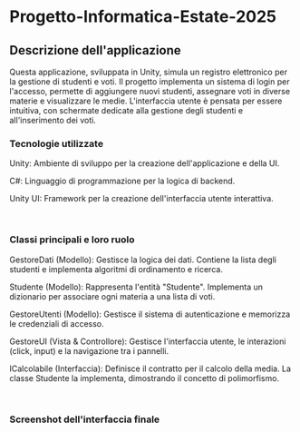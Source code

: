# Progetto-Informatica-Estate-2025
## Descrizione dell'applicazione
Questa applicazione, sviluppata in Unity, simula un registro elettronico per la gestione di studenti e voti. Il progetto implementa un sistema di login per l'accesso, permette di aggiungere nuovi studenti, assegnare voti in diverse materie e visualizzare le medie. L'interfaccia utente è pensata per essere intuitiva, con schermate dedicate alla gestione degli studenti e all'inserimento dei voti.
<br>

### Tecnologie utilizzate
Unity: Ambiente di sviluppo per la creazione dell'applicazione e della UI.

C#: Linguaggio di programmazione per la logica di backend.

Unity UI: Framework per la creazione dell'interfaccia utente interattiva.

<br>

### Classi principali e loro ruolo
GestoreDati (Modello): Gestisce la logica dei dati. Contiene la lista degli studenti e implementa algoritmi di ordinamento e ricerca.

Studente (Modello): Rappresenta l'entità "Studente". Implementa un dizionario per associare ogni materia a una lista di voti.

GestoreUtenti (Modello): Gestisce il sistema di autenticazione e memorizza le credenziali di accesso.

GestoreUI (Vista & Controllore): Gestisce l'interfaccia utente, le interazioni (click, input) e la navigazione tra i pannelli.

ICalcolabile (Interfaccia): Definisce il contratto per il calcolo della media. La classe Studente la implementa, dimostrando il concetto di polimorfismo.

<br>

### Screenshot dell'interfaccia finale
